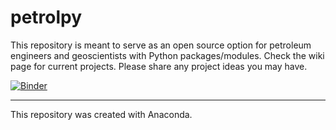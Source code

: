 # petrolpy

This repository is meant to serve as an open source option for petroleum engineers and geoscientists with Python packages/modules. Check the wiki page for current projects. Please share any project ideas you may have.

[![Binder](https://mybinder.org/badge_logo.svg)](https://mybinder.org/v2/gh/mwentzWW/petrolpy/master)

---

This repository was created with Anaconda.
